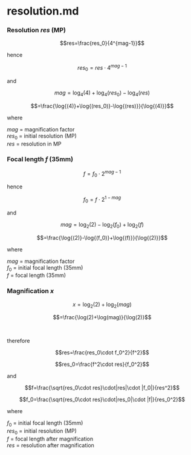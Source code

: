 # resolution.md

### Resolution $res$ (MP)

$$res=\frac{res_0}{4^{mag-1}}$$

hence

$$res_0=res\cdot4^{mag-1}$$

and

$$mag=\log_4(4)+\log_4{(res_0)}-\log_4{(res)}$$

$$=\frac{\log{(4)}+\log{(res_0)}-\log{(res)}}{\log{(4)}}$$

where

$mag$ = magnification factor  
$res_0$ = initial resolution (MP)  
$res$ = resolution in MP  

### Focal length $f$ (35mm) 

$$f=f_0\cdot2^{mag-1}$$

hence

$$f_0=f\cdot2^{1-mag}$$

and

$$mag=\log_2{(2)}-\log_2{(f_0)}+\log_2{(f)}$$

$$=\frac{\log{(2)}-\log{(f_0)}+\log{(f)}}{\log{(2)}}$$

where

$mag$ = magnification factor  
$f_0$ = initial focal length (35mm)  
$f$ = focal length (35mm)  

### Magnification $x$

$$x=\log_2(2)+\log_2(mag)$$

$$=\frac{\log(2)+\log(mag)}{\log(2)}$$

<br>

therefore

$$res=\frac{res_0\cdot f_0^2}{f^2}$$

$$res_0=\frac{f^2\cdot res}{f_0^2}$$

and

$$f=\frac{\sqrt{res_0\cdot res}\cdot|res|\cdot |f_0|}{res^2}$$

$$f_0=\frac{\sqrt{res_0\cdot res}\cdot|res_0|\cdot |f|}{res_0^2}$$

where

$f_0$ = initial focal length (35mm)  
$res_0$ = initial resolution (MP)  
$f$ = focal length after magnification  
$res$ = resolution after magnification  
